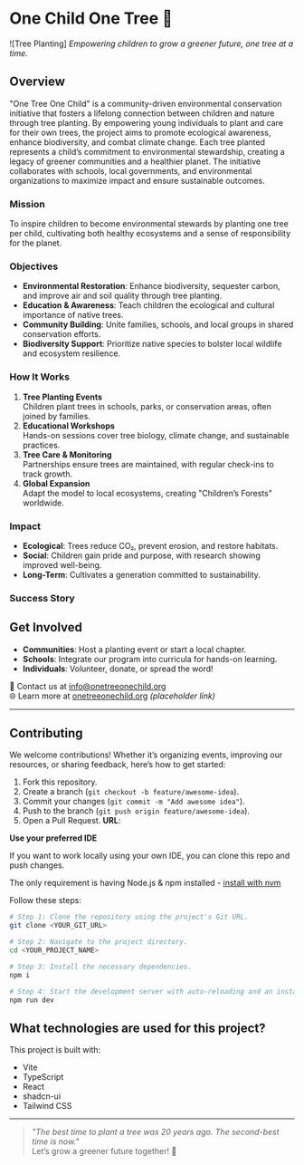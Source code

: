# One Child One Tree 🌱

![Tree Planting] 
*Empowering children to grow a greener future, one tree at a time.*

## Overview
"One Tree One Child" is a community-driven environmental conservation initiative that fosters a lifelong connection between children and nature through tree planting. By empowering young individuals to plant and care for their own trees, the project aims to promote ecological awareness, enhance biodiversity, and combat climate change. Each tree planted represents a child’s commitment to environmental stewardship, creating a legacy of greener communities and a healthier planet. The initiative collaborates with schools, local governments, and environmental organizations to maximize impact and ensure sustainable outcomes.

### Mission
To inspire children to become environmental stewards by planting one tree per child, cultivating both healthy ecosystems and a sense of responsibility for the planet.

### Objectives
- **Environmental Restoration**: Enhance biodiversity, sequester carbon, and improve air and soil quality through tree planting.  
- **Education & Awareness**: Teach children the ecological and cultural importance of native trees.  
- **Community Building**: Unite families, schools, and local groups in shared conservation efforts.  
- **Biodiversity Support**: Prioritize native species to bolster local wildlife and ecosystem resilience.

### How It Works
1. **Tree Planting Events**  
   Children plant trees in schools, parks, or conservation areas, often joined by families.  
2. **Educational Workshops**  
   Hands-on sessions cover tree biology, climate change, and sustainable practices.  
3. **Tree Care & Monitoring**  
   Partnerships ensure trees are maintained, with regular check-ins to track growth.  
4. **Global Expansion**  
   Adapt the model to local ecosystems, creating "Children’s Forests" worldwide.

### Impact
- **Ecological**: Trees reduce CO₂, prevent erosion, and restore habitats.  
- **Social**: Children gain pride and purpose, with research showing improved well-being.  
- **Long-Term**: Cultivates a generation committed to sustainability.

### Success Story

## Get Involved

- **Communities**: Host a planting event or start a local chapter.  
- **Schools**: Integrate our program into curricula for hands-on learning.  
- **Individuals**: Volunteer, donate, or spread the word!  

📧 Contact us at [info@onetreeonechild.org](mailto:info@onetreeonechild.org)  
🌐 Learn more at [onetreeonechild.org](https://www.example.com) *(placeholder link)*

---

## Contributing

We welcome contributions! Whether it’s organizing events, improving our resources, or sharing feedback, here’s how to get started:
1. Fork this repository.  
2. Create a branch (`git checkout -b feature/awesome-idea`).  
3. Commit your changes (`git commit -m "Add awesome idea"`).  
4. Push to the branch (`git push origin feature/awesome-idea`).  
5. Open a Pull Request.
**URL**: 


**Use your preferred IDE**

If you want to work locally using your own IDE, you can clone this repo and push changes. 

The only requirement is having Node.js & npm installed - [install with nvm](https://github.com/nvm-sh/nvm#installing-and-updating)

Follow these steps:

```sh
# Step 1: Clone the repository using the project's Git URL.
git clone <YOUR_GIT_URL>

# Step 2: Navigate to the project directory.
cd <YOUR_PROJECT_NAME>

# Step 3: Install the necessary dependencies.
npm i

# Step 4: Start the development server with auto-reloading and an instant preview.
npm run dev
```


## What technologies are used for this project?

This project is built with:

- Vite
- TypeScript
- React
- shadcn-ui
- Tailwind CSS




---

> *"The best time to plant a tree was 20 years ago. The second-best time is now."*  
Let’s grow a greener future together! 🌳